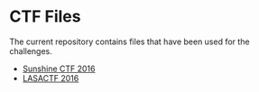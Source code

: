 # CTF Files

The current repository contains files that have been used for the challenges.

* [Sunshine CTF 2016](/Sunshine-CTF-2016/)
* [LASACTF 2016](/LASACTF-2016/)
